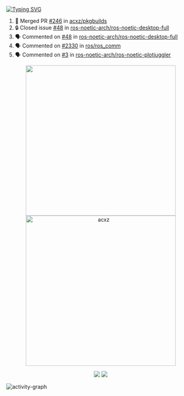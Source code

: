 [![Typing SVG](https://readme-typing-svg.herokuapp.com?size=16&color=AFFFA3&multiline=true&height=75&lines=contributing+to+robotics%2Fae%2Fml%2Fgpu;packaging+it+for+archlinux;ricer)](https://git.io/typing-svg)

<!--START_SECTION:activity-->
1. 🎉 Merged PR [#246](https://github.com/acxz/pkgbuilds/pull/246) in [acxz/pkgbuilds](https://github.com/acxz/pkgbuilds)
2. 🔒 Closed issue [#48](https://github.com/ros-noetic-arch/ros-noetic-desktop-full/issues/48) in [ros-noetic-arch/ros-noetic-desktop-full](https://github.com/ros-noetic-arch/ros-noetic-desktop-full)
3. 🗣 Commented on [#48](https://github.com/ros-noetic-arch/ros-noetic-desktop-full/issues/48) in [ros-noetic-arch/ros-noetic-desktop-full](https://github.com/ros-noetic-arch/ros-noetic-desktop-full)
4. 🗣 Commented on [#2330](https://github.com/ros/ros_comm/issues/2330) in [ros/ros_comm](https://github.com/ros/ros_comm)
5. 🗣 Commented on [#3](https://github.com/ros-noetic-arch/ros-noetic-plotjuggler/issues/3) in [ros-noetic-arch/ros-noetic-plotjuggler](https://github.com/ros-noetic-arch/ros-noetic-plotjuggler)
<!--END_SECTION:activity-->

<p align="center">
  <img width="400em" src=https://github-readme-stats.vercel.app/api?username=acxz&include_all_commits=true&show_icons=true />
  <img width="400em" src="https://github-readme-streak-stats.herokuapp.com/?user=acxz&" alt="acxz" />
</p>

<p align="center">
  <img src=https://github-readme-stats.vercel.app/api/top-langs/?username=acxz&layout=compact />
  <img src=https://github-profile-trophy.vercel.app/?username=acxz&row=2&column=4 />
</p>

![activity-graph](https://github-readme-activity-graph.cyclic.app/graph?username=acxz&theme=aqua)
